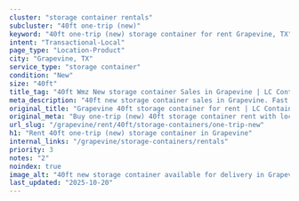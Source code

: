 ```yaml
---
cluster: "storage container rentals"
subcluster: "40ft one-trip (new)"
keyword: "40ft one-trip (new) storage container for rent Grapevine, TX"
intent: "Transactional-Local"
page_type: "Location-Product"
city: "Grapevine, TX"
service_type: "storage container"
condition: "New"
size: "40ft"
title_tag: "40ft Wmz New storage container Sales in Grapevine | LC Container"
meta_description: "40ft new storage container sales in Grapevine. Fast delivery, competitive pricing. Serving storage containers area. Quote ID: 95G. Call (214) 524-4168 for your free quote today."
original_title: "Grapevine 40ft storage container for rent | LC Container"
original_meta: "Buy one-trip (new) 40ft storage container rent with local delivery in Grapevine, TX. LC Container — local Since 2003. Request a fast quote today."
url_slug: "/grapevine/rent/40ft/storage-containers/one-trip-new"
h1: "Rent 40ft one-trip (new) storage container in Grapevine"
internal_links: "/grapevine/storage-containers/rentals"
priority: 3
notes: "2"
noindex: true
image_alt: "40ft new storage container available for delivery in Grapevine"
last_updated: "2025-10-20"
---
```


<!-- TODO: Add unique city/inventory copy, images, and internal links here. -->
